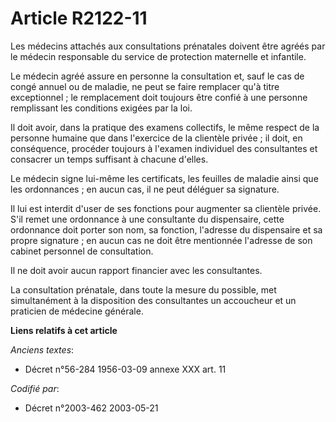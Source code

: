 # Article R2122-11

Les médecins attachés aux consultations prénatales doivent être agréés par le médecin responsable du service de protection
maternelle et infantile.

Le médecin agréé assure en personne la consultation et, sauf le cas de congé annuel ou de maladie, ne peut se faire remplacer
qu'à titre exceptionnel ; le remplacement doit toujours être confié à une personne remplissant les conditions exigées par la
loi.

Il doit avoir, dans la pratique des examens collectifs, le même respect de la personne humaine que dans l'exercice de la
clientèle privée ; il doit, en conséquence, procéder toujours à l'examen individuel des consultantes et consacrer un temps
suffisant à chacune d'elles.

Le médecin signe lui-même les certificats, les feuilles de maladie ainsi que les ordonnances ; en aucun cas, il ne peut
déléguer sa signature.

Il lui est interdit d'user de ses fonctions pour augmenter sa clientèle privée. S'il remet une ordonnance à une consultante
du dispensaire, cette ordonnance doit porter son nom, sa fonction, l'adresse du dispensaire et sa propre signature ; en aucun
cas ne doit être mentionnée l'adresse de son cabinet personnel de consultation.

Il ne doit avoir aucun rapport financier avec les consultantes.

La consultation prénatale, dans toute la mesure du possible, met simultanément à la disposition des consultantes un
accoucheur et un praticien de médecine générale.

**Liens relatifs à cet article**

_Anciens textes_:

  - Décret n°56-284 1956-03-09 annexe XXX art. 11

_Codifié par_:

  - Décret n°2003-462 2003-05-21
